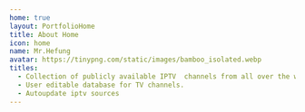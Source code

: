 ```yaml
---
home: true
layout: PortfolioHome
title: About Home
icon: home
name: Mr.Hefung
avatar: https://tinypng.com/static/images/bamboo_isolated.webp
titles:
  - Collection of publicly available IPTV  channels from all over the world.
  - User editable database for TV channels.
  - Autoupdate iptv sources
---
```

